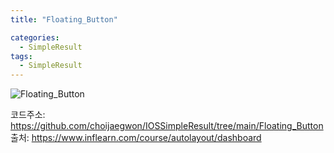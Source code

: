 ```yaml
---
title: "Floating_Button"

categories:
  - SimpleResult
tags:
  - SimpleResult
---  
```


![Floating_Button](https://user-images.githubusercontent.com/68246962/154422887-69463f3c-05a5-46c6-a570-3f733752f635.gif) 


코드주소: <https://github.com/choijaegwon/IOSSimpleResult/tree/main/Floating_Button>  
출처: <https://www.inflearn.com/course/autolayout/dashboard>